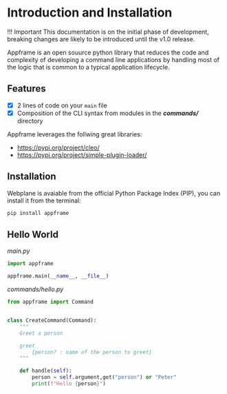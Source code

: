 # Introduction and Installation

!!! Important
    This documentation is on the initial phase of development, breaking changes are likely to be introduced until the v1.0 release.

Appframe is an open souurce python library that reduces the code and complexity of developing a command line applications by handling most of the logic that is common to a typical application lifecycle.

##  Features

- [x] 2 lines of code on your `main` file
- [x] Composition of the CLI syntax from modules in the ***commands/*** directory

Appframe leverages the follwing great libraries:

- https://pypi.org/project/cleo/
- https://pypi.org/project/simple-plugin-loader/

## Installation

Webplane is avaiable from the official Python Package Index (PIP), you can install it from the terminal:

```sh
pip install appframe
```

##  Hello World
_main.py_
```python
import appframe

appframe.main(__name__, __file__)
```

_commands/hello.py_
```python
from appframe import Command


class CreateCommand(Command):
    """
    Greet a person

    greet
        {person? : name of the person to greet}
    """

    def handle(self):
        person = self.argument,get("person") or "Peter"
        print(f"Hello {person}")
```
